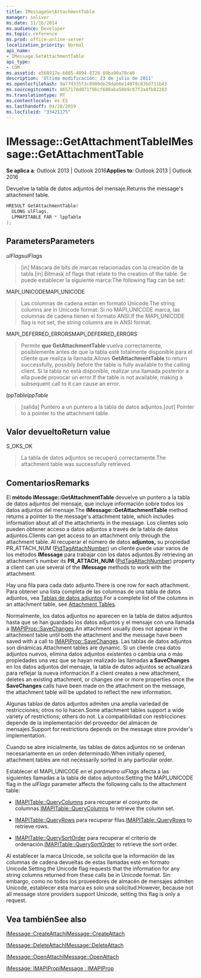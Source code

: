 ```yaml
---
title: IMessageGetAttachmentTable
manager: soliver
ms.date: 11/16/2014
ms.audience: Developer
ms.topic: reference
ms.prod: office-online-server
localization_priority: Normal
api_name:
- IMessage.GetAttachmentTable
api_type:
- COM
ms.assetid: e568917e-6085-4094-8728-89ba90a78c40
description: 'Última modificación: 23 de julio de 2011'
ms.openlocfilehash: 9a77d335f3c8980de29dab6e14079c83bd711b43
ms.sourcegitcommit: 8657170d071f9bcf680aba50b9c07f2a4fb82283
ms.translationtype: MT
ms.contentlocale: es-ES
ms.lasthandoff: 04/28/2019
ms.locfileid: "33421175"
---
```

# <a name="imessagegetattachmenttable"></a><span data-ttu-id="cbb20-103">IMessage::GetAttachmentTable</span><span class="sxs-lookup"><span data-stu-id="cbb20-103">IMessage::GetAttachmentTable</span></span>

  
  
<span data-ttu-id="cbb20-104">**Se aplica a**: Outlook 2013 | Outlook 2016</span><span class="sxs-lookup"><span data-stu-id="cbb20-104">**Applies to**: Outlook 2013 | Outlook 2016</span></span> 
  
<span data-ttu-id="cbb20-105">Devuelve la tabla de datos adjuntos del mensaje.</span><span class="sxs-lookup"><span data-stu-id="cbb20-105">Returns the message's attachment table.</span></span>
  
```cpp
HRESULT GetAttachmentTable(
  ULONG ulFlags,
  LPMAPITABLE FAR * lppTable
);
```

## <a name="parameters"></a><span data-ttu-id="cbb20-106">Parameters</span><span class="sxs-lookup"><span data-stu-id="cbb20-106">Parameters</span></span>

 <span data-ttu-id="cbb20-107">_ulFlags_</span><span class="sxs-lookup"><span data-stu-id="cbb20-107">_ulFlags_</span></span>
  
> <span data-ttu-id="cbb20-108">[in] Máscara de bits de marcas relacionadas con la creación de la tabla.</span><span class="sxs-lookup"><span data-stu-id="cbb20-108">[in] Bitmask of flags that relate to the creation of the table.</span></span> <span data-ttu-id="cbb20-109">Se puede establecer la siguiente marca:</span><span class="sxs-lookup"><span data-stu-id="cbb20-109">The following flag can be set:</span></span> 
    
<span data-ttu-id="cbb20-110">MAPI_UNICODE</span><span class="sxs-lookup"><span data-stu-id="cbb20-110">MAPI_UNICODE</span></span> 
  
> <span data-ttu-id="cbb20-111">Las columnas de cadena están en formato Unicode.</span><span class="sxs-lookup"><span data-stu-id="cbb20-111">The string columns are in Unicode format.</span></span> <span data-ttu-id="cbb20-112">Si no MAPI_UNICODE marca, las columnas de cadena tienen el formato ANSI.</span><span class="sxs-lookup"><span data-stu-id="cbb20-112">If the MAPI_UNICODE flag is not set, the string columns are in ANSI format.</span></span>
    
<span data-ttu-id="cbb20-113">MAPI_DEFERRED_ERRORS</span><span class="sxs-lookup"><span data-stu-id="cbb20-113">MAPI_DEFERRED_ERRORS</span></span> 
  
> <span data-ttu-id="cbb20-114">Permite **que GetAttachmentTable** vuelva correctamente, posiblemente antes de que la tabla esté totalmente disponible para el cliente que realiza la llamada.</span><span class="sxs-lookup"><span data-stu-id="cbb20-114">Allows **GetAttachmentTable** to return successfully, possibly before the table is fully available to the calling client.</span></span> <span data-ttu-id="cbb20-115">Si la tabla no está disponible, realizar una llamada posterior a ella puede provocar un error.</span><span class="sxs-lookup"><span data-stu-id="cbb20-115">If the table is not available, making a subsequent call to it can cause an error.</span></span> 
    
 <span data-ttu-id="cbb20-116">_lppTable_</span><span class="sxs-lookup"><span data-stu-id="cbb20-116">_lppTable_</span></span>
  
> <span data-ttu-id="cbb20-117">[salida] Puntero a un puntero a la tabla de datos adjuntos.</span><span class="sxs-lookup"><span data-stu-id="cbb20-117">[out] Pointer to a pointer to the attachment table.</span></span>
    
## <a name="return-value"></a><span data-ttu-id="cbb20-118">Valor devuelto</span><span class="sxs-lookup"><span data-stu-id="cbb20-118">Return value</span></span>

<span data-ttu-id="cbb20-119">S_OK</span><span class="sxs-lookup"><span data-stu-id="cbb20-119">S_OK</span></span> 
  
> <span data-ttu-id="cbb20-120">La tabla de datos adjuntos se recuperó correctamente.</span><span class="sxs-lookup"><span data-stu-id="cbb20-120">The attachment table was successfully retrieved.</span></span>
    
## <a name="remarks"></a><span data-ttu-id="cbb20-121">Comentarios</span><span class="sxs-lookup"><span data-stu-id="cbb20-121">Remarks</span></span>

<span data-ttu-id="cbb20-122">El **método IMessage::GetAttachmentTable** devuelve un puntero a la tabla de datos adjuntos del mensaje, que incluye información sobre todos los datos adjuntos del mensaje.</span><span class="sxs-lookup"><span data-stu-id="cbb20-122">The **IMessage::GetAttachmentTable** method returns a pointer to the message's attachment table, which includes information about all of the attachments in the message.</span></span> <span data-ttu-id="cbb20-123">Los clientes solo pueden obtener acceso a datos adjuntos a través de la tabla de datos adjuntos.</span><span class="sxs-lookup"><span data-stu-id="cbb20-123">Clients can get access to an attachment only through the attachment table.</span></span> <span data-ttu-id="cbb20-124">Al recuperar el número de datos **adjuntos,** su propiedad PR_ATTACH_NUM ([PidTagAttachNumber](pidtagattachnumber-canonical-property.md)) un cliente puede usar varios de los métodos **IMessage** para trabajar con los datos adjuntos.</span><span class="sxs-lookup"><span data-stu-id="cbb20-124">By retrieving an attachment's number its **PR_ATTACH_NUM** ([PidTagAttachNumber](pidtagattachnumber-canonical-property.md)) property a client can use several of the **IMessage** methods to work with the attachment.</span></span> 
  
<span data-ttu-id="cbb20-125">Hay una fila para cada dato adjunto.</span><span class="sxs-lookup"><span data-stu-id="cbb20-125">There is one row for each attachment.</span></span> <span data-ttu-id="cbb20-126">Para obtener una lista completa de las columnas de una tabla de datos adjuntos, vea [Tablas de datos adjuntos](attachment-tables.md).</span><span class="sxs-lookup"><span data-stu-id="cbb20-126">For a complete list of the columns in an attachment table, see [Attachment Tables](attachment-tables.md).</span></span>
  
<span data-ttu-id="cbb20-127">Normalmente, los datos adjuntos no aparecen en la tabla de datos adjuntos hasta que se han guardado los datos adjuntos y el mensaje con una llamada a [IMAPIProp::SaveChanges](imapiprop-savechanges.md).</span><span class="sxs-lookup"><span data-stu-id="cbb20-127">An attachment usually does not appear in the attachment table until both the attachment and the message have been saved with a call to [IMAPIProp::SaveChanges](imapiprop-savechanges.md).</span></span> <span data-ttu-id="cbb20-128">Las tablas de datos adjuntos son dinámicas.</span><span class="sxs-lookup"><span data-stu-id="cbb20-128">Attachment tables are dynamic.</span></span> <span data-ttu-id="cbb20-129">Si un cliente crea datos adjuntos nuevos, elimina datos adjuntos existentes o cambia una o más propiedades una vez que se hayan realizado las llamadas **a SaveChanges** en los datos adjuntos del mensaje, la tabla de datos adjuntos se actualizará para reflejar la nueva información.</span><span class="sxs-lookup"><span data-stu-id="cbb20-129">If a client creates a new attachment, deletes an existing attachment, or changes one or more properties once the **SaveChanges** calls have been made on the attachment on the message, the attachment table will be updated to reflect the new information.</span></span> 
  
<span data-ttu-id="cbb20-130">Algunas tablas de datos adjuntos admiten una amplia variedad de restricciones; otros no lo hacen.</span><span class="sxs-lookup"><span data-stu-id="cbb20-130">Some attachment tables support a wide variety of restrictions; others do not.</span></span> <span data-ttu-id="cbb20-131">La compatibilidad con restricciones depende de la implementación del proveedor del almacén de mensajes.</span><span class="sxs-lookup"><span data-stu-id="cbb20-131">Support for restrictions depends on the message store provider's implementation.</span></span> 
  
<span data-ttu-id="cbb20-132">Cuando se abre inicialmente, las tablas de datos adjuntos no se ordenan necesariamente en un orden determinado.</span><span class="sxs-lookup"><span data-stu-id="cbb20-132">When initially opened, attachment tables are not necessarily sorted in any particular order.</span></span> 
  
<span data-ttu-id="cbb20-133">Establecer el MAPI_UNICODE en el  _parámetro ulFlags_ afecta a las siguientes llamadas a la tabla de datos adjuntos:</span><span class="sxs-lookup"><span data-stu-id="cbb20-133">Setting the MAPI_UNICODE flag in the  _ulFlags_ parameter affects the following calls to the attachment table:</span></span> 
  
- <span data-ttu-id="cbb20-134">[IMAPITable::QueryColumns](imapitable-querycolumns.md) para recuperar el conjunto de columnas.</span><span class="sxs-lookup"><span data-stu-id="cbb20-134">[IMAPITable::QueryColumns](imapitable-querycolumns.md) to retrieve the column set.</span></span> 
    
- <span data-ttu-id="cbb20-135">[IMAPITable::QueryRows](imapitable-queryrows.md) para recuperar filas.</span><span class="sxs-lookup"><span data-stu-id="cbb20-135">[IMAPITable::QueryRows](imapitable-queryrows.md) to retrieve rows.</span></span> 
    
- <span data-ttu-id="cbb20-136">[IMAPITable::QuerySortOrder](imapitable-querysortorder.md) para recuperar el criterio de ordenación.</span><span class="sxs-lookup"><span data-stu-id="cbb20-136">[IMAPITable::QuerySortOrder](imapitable-querysortorder.md) to retrieve the sort order.</span></span> 
    
<span data-ttu-id="cbb20-137">Al establecer la marca Unicode, se solicita que la información de las columnas de cadena devueltas de estas llamadas esté en formato Unicode.</span><span class="sxs-lookup"><span data-stu-id="cbb20-137">Setting the Unicode flag requests that the information for any string columns returned from these calls be in Unicode format.</span></span> <span data-ttu-id="cbb20-138">Sin embargo, como no todos los proveedores de almacén de mensajes admiten Unicode, establecer esta marca es solo una solicitud.</span><span class="sxs-lookup"><span data-stu-id="cbb20-138">However, because not all message store providers support Unicode, setting this flag is only a request.</span></span>
  
## <a name="see-also"></a><span data-ttu-id="cbb20-139">Vea también</span><span class="sxs-lookup"><span data-stu-id="cbb20-139">See also</span></span>



[<span data-ttu-id="cbb20-140">IMessage::CreateAttach</span><span class="sxs-lookup"><span data-stu-id="cbb20-140">IMessage::CreateAttach</span></span>](imessage-createattach.md)
  
[<span data-ttu-id="cbb20-141">IMessage::DeleteAttach</span><span class="sxs-lookup"><span data-stu-id="cbb20-141">IMessage::DeleteAttach</span></span>](imessage-deleteattach.md)
  
[<span data-ttu-id="cbb20-142">IMessage::OpenAttach</span><span class="sxs-lookup"><span data-stu-id="cbb20-142">IMessage::OpenAttach</span></span>](imessage-openattach.md)
  
[<span data-ttu-id="cbb20-143">IMessage: IMAPIProp</span><span class="sxs-lookup"><span data-stu-id="cbb20-143">IMessage : IMAPIProp</span></span>](imessageimapiprop.md)

